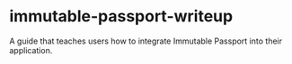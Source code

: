 # immutable-passport-writeup
 A guide that teaches users how to integrate Immutable Passport into their application. 
